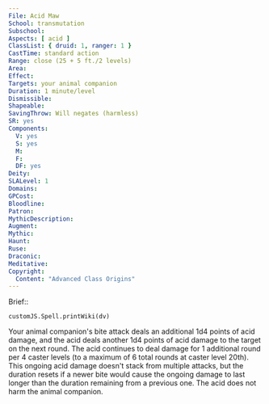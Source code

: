 ```yaml
---
File: Acid Maw
School: transmutation
Subschool: 
Aspects: [ acid ]
ClassList: { druid: 1, ranger: 1 }
CastTime: standard action
Range: close (25 + 5 ft./2 levels)
Area: 
Effect: 
Targets: your animal companion
Duration: 1 minute/level
Dismissible: 
Shapeable: 
SavingThrow: Will negates (harmless)
SR: yes
Components:
  V: yes
  S: yes
  M: 
  F: 
  DF: yes
Deity: 
SLALevel: 1
Domains: 
GPCost: 
Bloodline: 
Patron: 
MythicDescription: 
Augment: 
Mythic: 
Haunt: 
Ruse: 
Draconic: 
Meditative: 
Copyright:
  Content: "Advanced Class Origins"
---
```

Brief:: 

```dataviewjs
customJS.Spell.printWiki(dv)
```

Your animal companion's bite attack deals an additional 1d4 points of acid damage, and the acid deals another 1d4 points of acid damage to the target on the next round. The acid continues to deal damage for 1 additional round per 4 caster levels (to a maximum of 6 total rounds at caster level 20th). This ongoing acid damage doesn't stack from multiple attacks, but the duration resets if a newer bite would cause the ongoing damage to last longer than the duration remaining from a previous one. The acid does not harm the animal companion.

